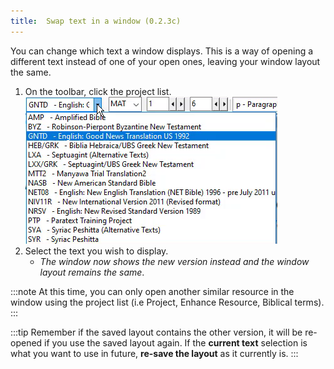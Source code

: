 ```yaml
---
title:  Swap text in a window (0.2.3c)
---
```

You can change which text a window displays. This is a way of opening a different text instead of one of your open ones, leaving your window layout the same.

1.  On the toolbar, click the project list.
    ![](../../media/d95a9addf8aef86dd5e1ced5115bfd98.png)
1.  Select the text you wish to display.  
    -  *The window now shows the new version instead and the window layout remains the same*.

:::note
At this time, you can only open another similar resource in the window using the project list (i.e Project, Enhance Resource, Biblical terms).
:::

:::tip
Remember if the saved layout contains the other version, it will be re-opened if you use the saved layout again.  If the **current text** selection is what you want to use in future, **re-save the layout** as it currently is.
:::

